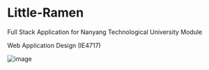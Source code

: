 # Little-Ramen

Full Stack Application for Nanyang Technological University Module 

Web Application Design (IE4717)

![image](https://github.com/kennethtanmh/Little-Ramen/assets/109200284/070c9f45-dfb5-44f8-b698-f916ad4020e9)

